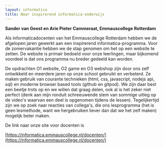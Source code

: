 ```yaml
---
layout: informatica
title: Naar inspirerend informatica-onderwijs
---
```


**Sander van Geest en Arie Pieter Cammeraat, Emmauscollege Rotterdam**

Als informaticadocenten van het Emmauscollege Rotterdam hebben we de afgelopen 
jaren gewerkt aan een inspirerend informatica-programma.
Voor de zomervakantie hebben we de stap genomen om het op een
website te zetten. De website is primair bedoeld voor onze leerlingen,
maar bijkomend voordeel is dat ons programma nu breder gedeeld kan
worden.

De opdrachten O1 website, O2 game en O3 webshop zijn door ons zelf
ontwikkeld en meerdere jaren op onze school gebruikt en verbeterd. Ze
maken gebruik van courante technieken (html, css, javascript, nodejs
api, sql) en moderne browser based tools (github en gitpod). We zijn
daar best een beetje trots op en we willen dat graag delen, ook al is
het zeker niet perfect (denk aan mijn ronduit schreeuwende stem van
sommige uitleg op de video's waarvan een deel is opgenomen tijdens de
lessen). Tegelijkertijd zijn we op zoek naar reacties van collega's,
die ons lesprogramma (het is geen lesmethode, want we hergebruiken
liever dan dat we het zelf maken) mogelijk beter maken.

De link naar onze site voor docenten is

[https://informatica.emmauscollege.nl/docenten/](https://informatica.emmauscollege.nl/docenten/)

